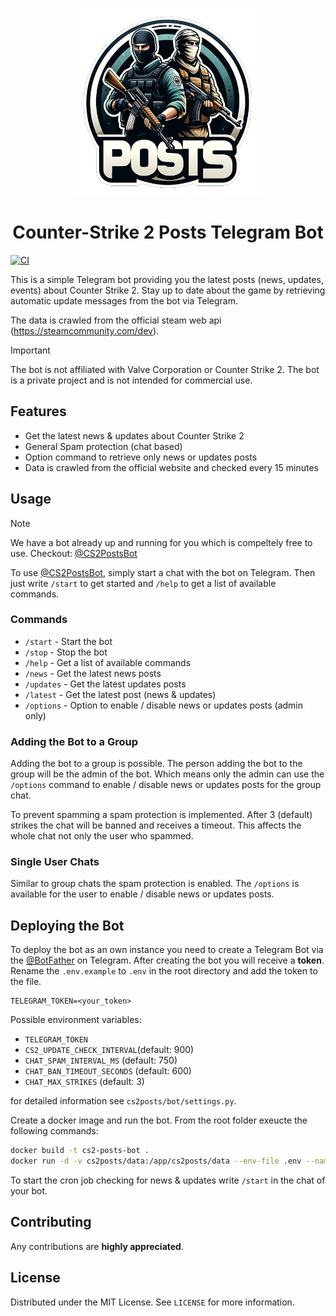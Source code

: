 <p align="center">
  <img alt="Logo" width="300px" height="300px" src="./images/logo.png" />
  <h1 align="center">Counter-Strike 2 Posts Telegram Bot</h1>
</p>

[![CI](https://github.com/ckreisl/cs2-posts-telegram-bot/actions/workflows/ci.yml/badge.svg)](https://github.com/ckreisl/cs2-posts-telegram-bot/actions/workflows/ci.yml)

This is a simple Telegram bot providing you the latest posts (news, updates, events) about Counter Strike 2. Stay up to date about the game by retrieving automatic update messages from the bot via Telegram.

The data is crawled from the official steam web api (https://steamcommunity.com/dev).


> [!IMPORTANT]
> The bot is not affiliated with Valve Corporation or Counter Strike 2. The bot is a private project and is not intended for commercial use.


## Features

* Get the latest news & updates about Counter Strike 2
* General Spam protection (chat based)
* Option command to retrieve only news or updates posts
* Data is crawled from the official website and checked every 15 minutes


## Usage

> [!NOTE]
> We have a bot already up and running for you which is compeltely free to use.
> Checkout: [@CS2PostsBot](https://t.me/CS2PostsBot)

To use [@CS2PostsBot](https://t.me/CS2PostsBot), simply start a chat with the bot on Telegram. Then just write `/start` to get started and `/help` to get a list of available commands.


### Commands

* `/start` - Start the bot
* `/stop` - Stop the bot
* `/help` - Get a list of available commands
* `/news` - Get the latest news posts
* `/updates` - Get the latest updates posts
* `/latest` - Get the latest post (news & updates)
* `/options` - Option to enable / disable news or updates posts (admin only)


### Adding the Bot to a Group

Adding the bot to a group is possible. The person adding the bot to the group will be the admin of the bot. Which means only the admin can use the `/options` command to enable / disable news or updates posts for the group chat.

To prevent spamming a spam protection is implemented. After 3 (default) strikes the chat will be banned and receives a timeout. This affects the whole chat not only the user who spammed.


### Single User Chats

Similar to group chats the spam protection is enabled. The `/options` is available for the user to enable / disable news or updates posts.


## Deploying the Bot

To deploy the bot as an own instance you need to create a Telegram Bot via the [@BotFather](https://t.me/BotFather) on Telegram. After creating the bot you will receive a **token**. Rename the `.env.example` to `.env` in the root directory and add the token to the file.

```env
TELEGRAM_TOKEN=<your_token>
```

Possible environment variables:
* `TELEGRAM_TOKEN`
* `CS2_UPDATE_CHECK_INTERVAL`(default: 900)
* `CHAT_SPAM_INTERVAL_MS` (default: 750)
* `CHAT_BAN_TIMEOUT_SECONDS` (default: 600)
* `CHAT_MAX_STRIKES` (default: 3)

for detailed information see `cs2posts/bot/settings.py`.


Create a docker image and run the bot. From the root folder exeucte the following commands:

```bash
docker build -t cs2-posts-bot .
docker run -d -v cs2posts/data:/app/cs2posts/data --env-file .env --name cs2-posts-bot cs2-posts-bot
```

To start the cron job checking for news & updates write `/start` in the chat of your bot.


## Contributing

Any contributions are **highly appreciated**.


## License

Distributed under the MIT License. See `LICENSE` for more information.
